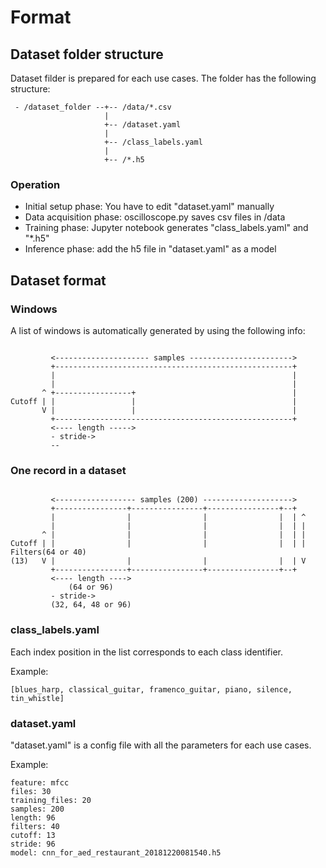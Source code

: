 # Format

## Dataset folder structure

Dataset filder is prepared for each use cases. The folder has the following structure:

```
 - /dataset_folder --+-- /data/*.csv
                     |
                     +-- /dataset.yaml
                     |
                     +-- /class_labels.yaml
                     |
                     +-- /*.h5
```

### Operation

- Initial setup phase: You have to edit "dataset.yaml" manually
- Data acquisition phase: oscilloscope.py saves csv files in /data
- Training phase: Jupyter notebook generates "class_labels.yaml" and "\*.h5"
- Inference phase: add the h5 file in "dataset.yaml" as a model

## Dataset format

### Windows

A list of windows is automatically generated by using the following info:

```

         <--------------------- samples ----------------------->
         +-----------------------------------------------------+
         |                                                     |
         |                                                     |
       ^ +-----------------+                                   |
Cutoff | |                 |                                   |
       V |                 |                                   |
         +-----------------------------------------------------+
         <---- length ----->
         - stride->
         --
```

### One record in a dataset

```

         <------------------ samples (200) -------------------->
         +----------------+----------------+----------------+--+
         |                |                |                |  | ^
         |                |                |                |  | |
       ^ |                |                |                |  | |
Cutoff | |                |                |                |  | | Filters(64 or 40)
(13)   V |                |                |                |  | V
         +----------------+----------------+----------------+--+
         <---- length ---->
             (64 or 96)
         - stride->
         (32, 64, 48 or 96)
```

### class_labels.yaml

Each index position in the list corresponds to each class identifier.

Example:
```
[blues_harp, classical_guitar, framenco_guitar, piano, silence, tin_whistle]
```

### dataset.yaml

"dataset.yaml" is a config file with all the parameters for each use cases.

Example:
```
feature: mfcc
files: 30
training_files: 20
samples: 200
length: 96
filters: 40
cutoff: 13
stride: 96
model: cnn_for_aed_restaurant_20181220081540.h5
```

